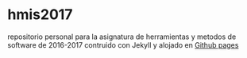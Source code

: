 # hmis2017
repositorio personal para la asignatura de herramientas y metodos de software de 2016-2017
contruido con Jekyll y alojado en [Github pages](https://joseandnikita.github.io/hmis2017/)

